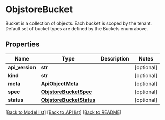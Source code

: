 # ObjstoreBucket

Bucket is a collection of objects. Each bucket is scoped by the tenant. Default set of bucket types are defined by the Buckets enum above.
## Properties
Name | Type | Description | Notes
------------ | ------------- | ------------- | -------------
**api_version** | **str** |  | [optional] 
**kind** | **str** |  | [optional] 
**meta** | [**ApiObjectMeta**](ApiObjectMeta.md) |  | [optional] 
**spec** | [**ObjstoreBucketSpec**](ObjstoreBucketSpec.md) |  | [optional] 
**status** | [**ObjstoreBucketStatus**](ObjstoreBucketStatus.md) |  | [optional] 

[[Back to Model list]](../README.md#documentation-for-models) [[Back to API list]](../README.md#documentation-for-api-endpoints) [[Back to README]](../README.md)


